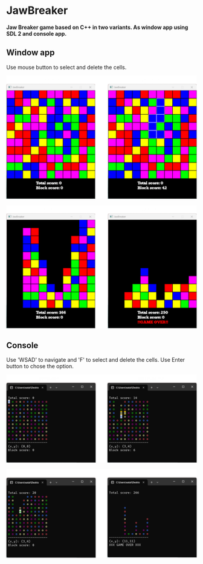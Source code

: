 # JawBreaker

**Jaw Breaker game based on C++ in two variants. As window app using SDL 2 and console app.**

## Window app

Use mouse button to select and delete the cells.

![sdlapp1](doc/img/game_sdl_start.png)

![sdlapp2](doc/img/game_sdl.png)

## Console

Use 'WSAD' to navigate and 'F' to select and delete the cells.
Use Enter button to chose the option.

![console1](doc/img/game_start_console.png)

![console2](doc/img/game_console.png)

